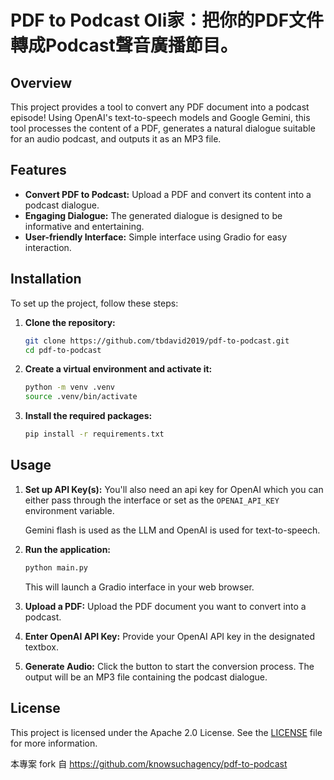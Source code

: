 # PDF to Podcast Oli家：把你的PDF文件轉成Podcast聲音廣播節目。


## Overview

This project provides a tool to convert any PDF document into a podcast episode! Using OpenAI's text-to-speech models and Google Gemini, this tool processes the content of a PDF, generates a natural dialogue suitable for an audio podcast, and outputs it as an MP3 file.

## Features

- **Convert PDF to Podcast:** Upload a PDF and convert its content into a podcast dialogue.
- **Engaging Dialogue:** The generated dialogue is designed to be informative and entertaining.
- **User-friendly Interface:** Simple interface using Gradio for easy interaction.

## Installation

To set up the project, follow these steps:

1. **Clone the repository:**
   ```bash
   git clone https://github.com/tbdavid2019/pdf-to-podcast.git
   cd pdf-to-podcast
   ```

2. **Create a virtual environment and activate it:**
   ```bash
   python -m venv .venv
   source .venv/bin/activate
   ```

3. **Install the required packages:**
   ```bash
   pip install -r requirements.txt
   ```

## Usage

1. **Set up API Key(s):**
   You'll also need an api key for OpenAI which you can either pass through the interface or set as the `OPENAI_API_KEY` environment variable.

   Gemini flash is used as the LLM and OpenAI is used for text-to-speech.

2. **Run the application:**
   ```bash
   python main.py
   ```
   This will launch a Gradio interface in your web browser.

3. **Upload a PDF:**
   Upload the PDF document you want to convert into a podcast.

4. **Enter OpenAI API Key:**
   Provide your OpenAI API key in the designated textbox.

5. **Generate Audio:**
   Click the button to start the conversion process. The output will be an MP3 file containing the podcast dialogue.

## License

This project is licensed under the Apache 2.0 License. See the [LICENSE](LICENSE) file for more information.

本專案 fork 自 https://github.com/knowsuchagency/pdf-to-podcast
